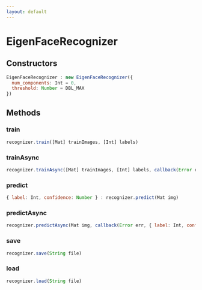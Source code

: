 ```yaml
---
layout: default
---
```


# EigenFaceRecognizer

<a name="constructors"></a>

## Constructors
``` javascript
EigenFaceRecognizer : new EigenFaceRecognizer({
  num_components: Int = 0,
  threshold: Number = DBL_MAX
})
```

## Methods

<a name="train"></a>

### train
``` javascript
recognizer.train([Mat] trainImages, [Int] labels)
```

<a name="trainAsync"></a>

### trainAsync
``` javascript
recognizer.trainAsync([Mat] trainImages, [Int] labels, callback(Error err))
```

<a name="predict"></a>

### predict
``` javascript
{ label: Int, confidence: Number } : recognizer.predict(Mat img)
```

<a name="predictAsync"></a>

### predictAsync
``` javascript
recognizer.predictAsync(Mat img, callback(Error err, { label: Int, confidence: Number } result))
```

<a name="save"></a>

### save
``` javascript
recognizer.save(String file)
```

<a name="load"></a>

### load
``` javascript
recognizer.load(String file)
```